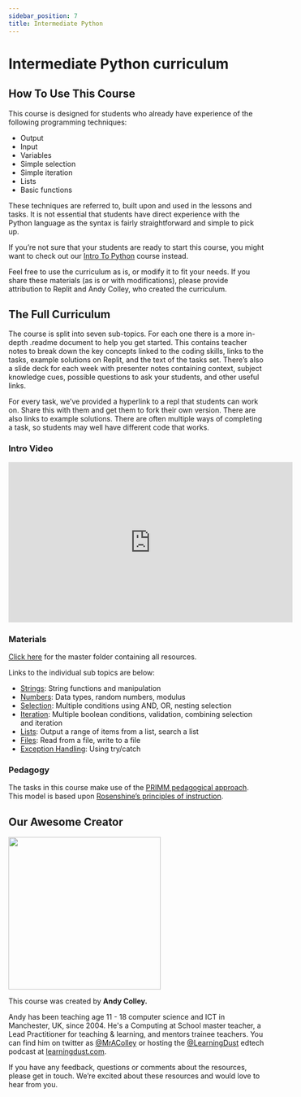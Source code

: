 ```yaml
---
sidebar_position: 7
title: Intermediate Python
---
```


# Intermediate Python curriculum

## How To Use This Course

This course is designed for students who already have experience of the following programming techniques:

- Output
- Input
- Variables
- Simple selection
- Simple iteration
- Lists
- Basic functions

These techniques are referred to, built upon and used in the lessons and tasks. It is not essential that students have direct experience with the Python language as the syntax is fairly straightforward and simple to pick up.

If you’re not sure that your students are ready to start this course, you might want to check out our [Intro To Python](/teaching-curriculum/intro-python) course instead.

Feel free to use the curriculum as is, or modify it to fit your needs. If you share these materials (as is or with modifications), please provide attribution to Replit and Andy Colley, who created the curriculum.

## The Full Curriculum

The course is split into seven sub-topics. For each one there is a more in-depth .readme document to help you get started. This contains teacher notes to break down the key concepts linked to the coding skills, links to the tasks, example solutions on Replit, and the text of the tasks set. There’s also a slide deck for each week with presenter notes containing context, subject knowledge cues, possible questions to ask your students, and other useful links.

For every task, we’ve provided a hyperlink to a repl that students can work on. Share this with them and get them to fork their own version. There are also links to example solutions. There are often multiple ways of completing a task, so students may well have different code that works.

### Intro Video

<iframe width="560" height="315" src="https://www.youtube.com/embed/RkhricaF5Jc" frameborder="0" allow="accelerometer; autoplay; clipboard-write; encrypted-media; gyroscope; picture-in-picture" allowfullscreen></iframe>

### Materials

[Click here](https://drive.google.com/drive/folders/1cOtJLGhjBoc27cj7FQLP78ADnZ7D0y-6?usp=sharing) for the master folder containing all resources.

Links to the individual sub topics are below:

- [Strings](https://drive.google.com/drive/folders/1J7JqajOuTB1nsEnu6wy-lNxXyeAN062Y?usp=sharing): String functions and manipulation
- [Numbers](https://drive.google.com/drive/folders/1v8rEV4jNlbNMOuPOxCelwism9D8yvj8K?usp=sharing): Data types, random numbers, modulus
- [Selection](https://drive.google.com/drive/folders/1PKyQgFfc4lBYXB7oIdG8CPhETnOJyFHh?usp=sharing): Multiple conditions using AND, OR, nesting selection
- [Iteration](https://drive.google.com/drive/folders/1GATYadADxJnYBOF6WRq9_kWbQ5AgYepa?usp=sharing): Multiple boolean conditions, validation, combining selection and iteration
- [Lists](https://drive.google.com/drive/folders/1A2SLvxSZPGD180wYYa_QuWoJFYJ53H-S?usp=sharing): Output a range of items from a list, search a list
- [Files](https://drive.google.com/drive/folders/1fnyhMq618-5ixP_JxGTg5Y1SJjx25yes?usp=sharing): Read from a file, write to a file
- [Exception Handling](https://drive.google.com/drive/folders/1Ty16cT9-JTj9wGQbsmsW2vm_WHn5KQac?usp=sharing): Using try/catch

### Pedagogy

The tasks in this course make use of the [PRIMM pedagogical approach](https://primming.wordpress.com/). This model is based upon [Rosenshine’s principles of instruction](https://www.aft.org/sites/default/files/periodicals/Rosenshine.pdf).

## Our Awesome Creator

<img class="profile_pic" src="https://docimg.replit.com/images/curriculumImg/andy.jpg" width="300px"/>

This course was created by **Andy Colley.**

Andy has been teaching age 11 - 18 computer science and ICT in Manchester, UK, since 2004. He's a Computing at School master teacher, a Lead Practitioner for teaching & learning, and mentors trainee teachers. You can find him on twitter as [@MrAColley](https://twitter.com/mracolley) or hosting the [@LearningDust](https://twitter.com/learningdust) edtech podcast at [learningdust.com](https://www.learningdust.com/).

If you have any feedback, questions or comments about the resources, please get in touch. We’re excited about these resources and would love to hear from you.
